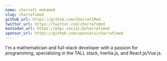 ```yaml
---
name: charrafi mohamed
slug: charrafimed
github_url: https://github.com/CharrafiMed
twitter_url: https://twitter.com/charrafimed
mastodon_url: https://phpc.social/@charrafimed
sponsor_url: https://github.com/sponsors/charrafimed
---
```


I'm a mathematician and full-stack developer with a passion for programming, specializing in the TALL stack, Inertia.js, and React.js/Vue.js.
